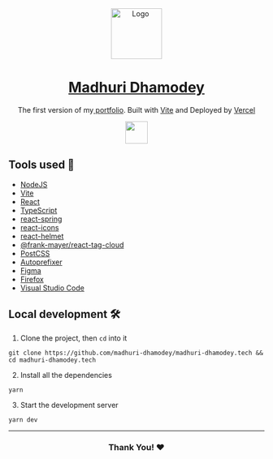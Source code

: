 <div align="center">
<a href="https://madhuri-dhamodey.netlify.app/"><img alt="Logo" src="https://madhuri-dhamodey.netlify.app/favicon.png" width="100" /></a>

</div>
<h1 align="center">
   <a href="https://madhuri-dhamodey.netlify.app/">Madhuri Dhamodey</a>
</h1>
<p align="center">
  The first version of my<a href="https://madhuri-dhamodey.netlify.app/"> portfolio</a>. Built with <a href="https://vitejs.dev/">Vite</a> and Deployed by <a href="https://vercel.com/">Vercel</a>
</p>
<div align="center">
    <img height="44" src="https://skillicons.dev/icons?i=vercel,vite,nodejs,react,typescript,css,vscode" />

</div>

## Tools used 🧰

- [NodeJS](https://nodejs.org/)
- [Vite](https://vitejs.dev/)
- [React](https://reactjs.org/)
- [TypeScript](https://typescriptlang.org/)
- [react-spring](https://react-spring.dev/)
- [react-icons](https://react-icons.github.io/react-icons/)
- [react-helmet](https://www.npmjs.com/package/react-helmet)
- [@frank-mayer/react-tag-cloud](https://github.com/Frank-Mayer/react-tag-cloud)
- [PostCSS](https://postcss.org/)
- [Autoprefixer](https://autoprefixer.github.io/)
- [Figma](https://www.figma.com/)
- [Firefox](https://www.mozilla.org/en-US/firefox/)
- [Visual Studio Code](https://code.visualstudio.com/)

## Local development 🛠

1. Clone the project, then `cd` into it

```
git clone https://github.com/madhuri-dhamodey/madhuri-dhamodey.tech && cd madhuri-dhamodey.tech
```

2. Install all the dependencies

```
yarn
```

3. Start the development server

```
yarn dev
```

<!-- ## Do you want to contribute? 🤝

See [CONTRIBUTING.md](./CONTRIBUTING.md) -->

---

<div align="center">
  <h3>Thank You! ❤</h3>
</div>
